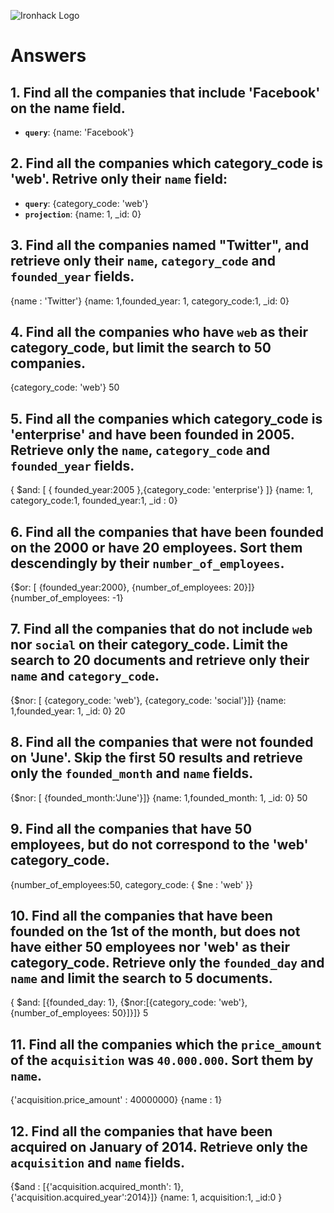 ![Ironhack Logo](https://i.imgur.com/1QgrNNw.png)

# Answers

## 1. Find all the companies that include 'Facebook' on the **name** field.

 - **`query`**: {name: 'Facebook'}
 
 
 ## 2. Find all the companies which **category_code** is 'web'. Retrive only their `name` field:

 - **`query`**: {category_code: 'web'}
 - **`projection`**: {name: 1, _id: 0}

## 3. Find all the companies named "Twitter", and retrieve only their `name`, `category_code` and `founded_year` fields.
{name : 'Twitter'}
{name: 1,founded_year: 1, category_code:1, _id: 0}
## 4. Find all the companies who have `web` as their **category_code**, but limit the search to 50 companies.
{category_code: 'web'}
50 
## 5. Find all the companies which **category_code** is 'enterprise' and have been founded in 2005. Retrieve only the `name`, `category_code` and `founded_year` fields.
{ $and: [ { founded_year:2005 },{category_code: 'enterprise'} ]}
{name: 1, category_code:1, founded_year:1, _id : 0}
## 6. Find all the companies that have been **founded** on the 2000 or have 20 **employees**. Sort them descendingly by their `number_of_employees`.
{$or: [ {founded_year:2000}, {number_of_employees: 20}]}
{number_of_employees: -1}

## 7. Find all the companies that do not include `web` nor `social` on their **category_code**. Limit the search to 20 documents and retrieve only their `name` and `category_code`.
{$nor: [ {category_code: 'web'}, {category_code: 'social'}]}
{name: 1,founded_year: 1, _id: 0}
20

## 8. Find all the companies that were not **founded** on 'June'. Skip the first 50 results and retrieve only the `founded_month` and `name` fields.
{$nor: [ {founded_month:'June'}]}
{name: 1,founded_month: 1, _id: 0}
50
## 9. Find all the companies that have 50 employees, but do not correspond to the 'web' **category_code**. 
{number_of_employees:50, category_code: { $ne : 'web' }}


## 10. Find all the companies that have been founded on the 1st of the month, but does not have either 50 employees nor 'web' as their **category_code**. Retrieve only the `founded_day` and `name` and limit the search to 5 documents.
{ $and: [{founded_day: 1}, {$nor:[{category_code:  'web'}, {number_of_employees: 50}]}]}
5

## 11. Find all the companies which the `price_amount` of the `acquisition` was **`40.000.000`**. Sort them by `name`.
{'acquisition.price_amount' : 40000000}
{name : 1}
## 12. Find all the companies that have been acquired on January of 2014. Retrieve only the `acquisition` and `name` fields.
{$and : [{'acquisition.acquired_month': 1},{'acquisition.acquired_year':2014}]}
{name: 1, acquisition:1, _id:0 }